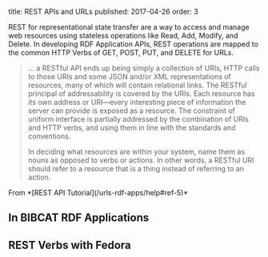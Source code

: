 title: REST APIs and URLs
published: 2017-04-26
order: 3 

REST for representational state transfer are a way to access and manage web resources using
stateless operations like Read, Add, Modify, and Delete. In developing RDF Application APIs,
REST operations are mapped to the common HTTP Verbs of GET, POST, PUT, and DELETE for URLs.

<blockquote class="blockquote">
<p>&hellip; a RESTful API ends up being simply a collection of URIs, HTTP 
calls to those URIs and some JSON and/or XML representations of resources, 
many of which will contain relational links. The RESTful principal of 
addressability is covered by the URIs. Each resource has its own address or 
URI—every interesting piece of information the server can provide is exposed 
as a resource. The constraint of uniform interface is partially addressed by the 
combination of URIs and HTTP verbs, and using them in line with the standards 
and conventions.</p>
<p>
In deciding what resources are within your system, name them as nouns as opposed 
to verbs or actions. In other words, a RESTful URI should refer to a resource 
that is a thing instead of referring to an action.
</p>
</blockquote>
From *[REST API Tutorial](/urls-rdf-apps/help#ref-5)*


## In BIBCAT RDF Applications

## REST Verbs with Fedora


